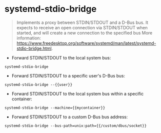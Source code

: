 # systemd-stdio-bridge

> Implements a proxy between STDIN/STDOUT and a D-Bus bus. It expects to receive an open connection via STDIN/STDOUT when started, and will create a new connection to the specified bus
> More information: <https://www.freedesktop.org/software/systemd/man/latest/systemd-stdio-bridge.html>.

- Forward STDIN/STDOUT to the local system bus:

`systemd-stdio-bridge`

- Forward STDIN/STDOUT to a specific user's D-Bus bus:

`systemd-stdio-bridge --{{user}}`

- Forward STDIN/STDOUT to the local system bus within a specific container:

`systemd-stdio-bridge --machine={{mycontainer}}`

- Forward STDIN/STDOUT to a custom D-Bus bus address:

`systemd-stdio-bridge --bus-path=unix:path={{/custom/dbus/socket}}`
